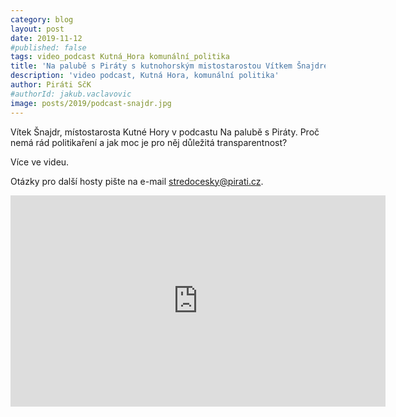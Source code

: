 ```yaml
---
category: blog
layout: post
date: 2019-11-12
#published: false
tags: video_podcast Kutná_Hora komunální_politika
title: 'Na palubě s Piráty s kutnohorským mistostarostou Vítkem Šnajdrem'
description: 'video podcast, Kutná Hora, komunální politika'
author: Piráti SčK
#authorId: jakub.vaclavovic
image: posts/2019/podcast-snajdr.jpg
---
```


Vítek Šnajdr, místostarosta Kutné Hory v podcastu Na palubě s Piráty. Proč nemá rád politikaření a jak moc je pro něj důležitá transparentnost?

Více ve videu.

Otázky pro další hosty pište na e-mail stredocesky@pirati.cz.

<iframe width="600" height="338" src="https://www.youtube.com/embed/P4XGzlnSGlY" frameborder="0" allow="accelerometer; autoplay; encrypted-media; gyroscope; picture-in-picture" allowfullscreen></iframe>
